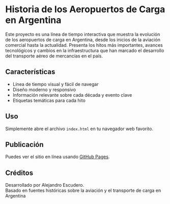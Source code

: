 # Historia de los Aeropuertos de Carga en Argentina

Este proyecto es una línea de tiempo interactiva que muestra la evolución de los aeropuertos de carga en Argentina, desde los inicios de la aviación comercial hasta la actualidad. Presenta los hitos más importantes, avances tecnológicos y cambios en la infraestructura que han marcado el desarrollo del transporte aéreo de mercancías en el país.

## Características

- Línea de tiempo visual y fácil de navegar
- Diseño moderno y responsivo
- Información relevante sobre cada década y evento clave
- Etiquetas temáticas para cada hito

## Uso

Simplemente abre el archivo `index.html` en tu navegador web favorito.

## Publicación

Puedes ver el sitio en línea usando [GitHub Pages](https://pages.github.com/).

## Créditos

Desarrollado por Alejandro Escudero.  
Basado en fuentes históricas sobre la aviación y el transporte de carga en Argentina
